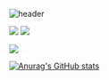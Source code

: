 ![header](https://capsule-render.vercel.app/api?type=waving&color=0:E00F00,100:0000FF&height=300&section=header&text=DongHiukHub&fontSize=60&fontColor=FFFFFF)

<img src="https://img.shields.io/badge/Python-3776AB?style=for-the-badge&logo=Python&logoColor=white"> <img src="https://img.shields.io/badge/unity-000000?style=for-the-badge&logo=unity&logoColor=white">

<a href="https://www.instagram.com/dong_hiuk05/" target="_blank"><img src="https://img.shields.io/badge/Instagram-E4405F?style=for-the-badge&logo=Instagram&logoColor=white"> 

![Anurag's GitHub stats](https://github-readme-stats.vercel.app/api?username=kimdonghiuk&show_icons=true&theme=radical)


